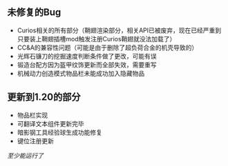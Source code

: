 ## 未修复的Bug
- Curios相关的所有部分（鞘翅渲染部分，相关API已被废弃，现在已经严重到只要装上鞘翅插槽mod触发注册Curios鞘翅就没法加载了）
- CC&A的兼容性问题（可能是由于删除了超负荷合金的机壳导致的）
- 光辉石镰刀的挖掘速度判断条件做了更改，可能有误
- 锻造台配方因为盔甲纹饰更新而全部失效，需要重写
- 机械动力创造模式物品栏未能成功加入隐藏物品

## 更新到1.20的部分
- 物品栏实现
- 可翻译文本组件更新完毕
- 暗影钢工具经验球生成功能修复
- 键位注册更新

*至少能运行了*